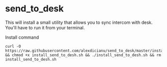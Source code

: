 # send_to_desk

This will install a small utility that allows you to sync intercom with desk. You'll have to run it from your terminal. 

Install command
```
curl -O https://raw.githubusercontent.com/alexdicianu/send_to_desk/master/install_send_to_desh.sh && chmod +x install_send_to_desh.sh && ./install_send_to_desh.sh && rm install_send_to_desh.sh
```
